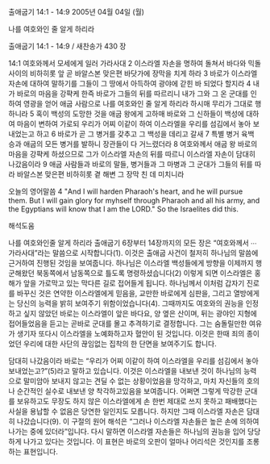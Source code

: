 출애굽기 14:1 - 14:9 
2005년 04월 04일 (월)

나를 여호와인 줄 알게 하리라



출애굽기 14:1 - 14:9 / 새찬송가 430 장


14:1 여호와께서 모세에게 일러 가라사대 2 이스라엘 자손을 명하여 돌쳐서 바다와 믹돌사이의 비하히롯 앞 곧 바알스본 맞은편 바닷가에 장막을 치게 하라 3 바로가 이스라엘 자손에 대하여 말하기를 그들이 그 땅에서 아득하여 광야에 갇힌 바 되었다 할지라 4 내가 바로의 마음을 강퍅케 한즉 바로가 그들의 뒤를 따르리니 내가 그와 그 온 군대를 인하여 영광을 얻어 애굽 사람으로 나를 여호와인 줄 알게 하리라 하시매 무리가 그대로 행하니라 5 혹이 백성의 도망한 것을 애굽 왕에게 고하매 바로와 그 신하들이 백성에 대하여 마음이 변하여 가로되 우리가 어찌 이같이 하여 이스라엘을 우리를 섬김에서 놓아 보내었는고 하고 6 바로가 곧 그 병거를 갖추고 그 백성을 데리고 갈새 7 특별 병거 육백 승과 애굽의 모든 병거를 발하니 장관들이 다 거느렸더라 8 여호와께서 애굽 왕 바로의 마음을 강퍅케 하셨으므로 그가 이스라엘 자손의 뒤를 따르니 이스라엘 자손이 담대히 나갔음이라 9 애굽 사람들과 바로의 말들, 병거들과 그 마병과 그 군대가 그들의 뒤를 따라 바알스본 맞은편 비하히롯 곁 해변 그 장막 친 데 미치니라

오늘의 영어말씀
4 "And I will harden Pharaoh's heart, and he will pursue them.  But I will gain glory for myhself through Pharaoh and all his army, and the Egyptians will know that I am the LORD."  So the Israelites did this.

해석도움





나를 여호와인줄 알게 하리라
출애굽기 6장부터 14장까지의 모든 장은 “여호와께서 ∙∙∙ 가라사대”라는 말씀으로 시작합니다(1).  이것은 출애굽 사건이 철저히 하나님의 말씀에 근거하여 진행된 것임을 보여줍니다.  하나님은 이스라엘 백성들에게 방향을 이제까지 행군해왔던 북동쪽에서 남동쪽으로 틀도록 명령하셨습니다(2)  이렇게 되면 이스라엘은 홍해가 앞을 가로막고 있는 막다른 길로 접어들게 됩니다.  하나님께서 이처럼 갑자기 진로를 바꾸신 것은 연약한 이스라엘에게 믿음을, 교만한 바로에게 심판을, 그리고 열방에게는 당신의 능력을 밝히 보여주기 위함이었습니다(4).  그때까지도 여호와의 권능을 인정하고 싶지 않았던 바로는 이스라엘이 앞은 바다요, 양 옆은 산이며, 뒤는 광야인 지형에 접어들었음을 듣고는 곧바로 군대를 몰고 추격하기로 결정합니다.  그는 숨돌릴만한 여유가 생기자 또다시 이스라엘을 노예화하고자 혈안이 된 것입니다.  이것은 한때 죄의 종이었던 우리에 대한 사단의 끊임없는 집착의 한 단면을 보여주기도 합니다.

담대히 나갔음이라
바로는 “우리가 어찌 이같이 하여 이스라엘을 우리를 섬김에서 놓아보내었는고?”(5)라고 말하고 있습니다.  이것은 이스라엘을 내보낸 것이 하나님의 능력으로 말미암아 보내지 않고는 견딜 수 없는 상황이었음을 망각하고, 마치 자신들의 호의나 순간적인 실수로 내보낸 양 착각하고있음을 보여줍니다.  어쩌면 그렇게 막강한 군대를 보유하고도 무장도 하지 않은 이스라엘에게 손 한번 제대로 쓰지 못하고 패배했다는 사실을 용납할 수 없음은 당연한 일인지도 모릅니다.  하지만 그때 이스라엘 자손은 담대히 나갔습니다(9).  이 구절의 원어 해석은 “그러나 이스라엘 자손들은 높은 손에 의하여 나가는 중에 있더라”입니다.  다시 말하면 이스라엘 자손들은 하나님의 권능을 입어 당당하게 나가고 있다는 것입니다.  이 표현은 바로의 오판이 얼마나 어리석은 것인지를 조롱하는 표현입니다.